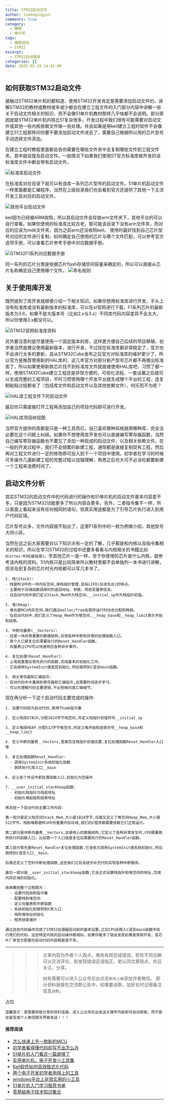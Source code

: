 ```yaml
---
title: STM32启动文件
author: luomuqingyun
comments: true
category:
  - 编程
  - 单片机
tags:
  - 编程经验
  - STM32
excerpt:
  - STM32启动程序
categories: []
date: 2025-05-19 14:42:00
---
```

## 如何获取STM32启动文件
接触过STM32单片机的都知道，使用STM32开发肯定是需要添加启动文件的，讲解STM32的教材或教材或多或少都会在建立工程文件的入门部分内容中讲解一些关于启动文件相关的知识，而不会像51单片机教材那样几乎啥都不会说明。部分原因就是STM32单片机内核比51复杂很多，开发过程中我们很有可能需要对启动文件或其他一些内核依赖文件做一些处理。并且如果是用keil建立工程时软件不会像建立51工程那样问你要不要添加启动文件进去了，需要自己根据所以用的芯片型号手动选择文件添加。

在建立工程时教程里面都会告你需要在哪些文件夹中去复制哪些文件到工程文件夹，其中就会提及启动文件。一般情况下如果我们使用ST官方标准库做开发的话标准库文件中都会带有启动文件。

![标准库启动文件](https://files.mdnice.com/user/38598/0873e759-de38-4e4b-9cc5-82c2e3b3b28c.png)

在标准库对应目录下就可以有该库一系列芯片型号的启动文件。51单片机启动文件一样里面都是汇编程序，当然在上级目录我们也会看到官方还提供了其他一下主流开发工具对应的启动文件。

![其他平台启动文件](https://files.mdnice.com/user/38598/c29deba2-22c9-472b-985c-0bb60e3f137c.png)

keil因为已经被ARM收购，所以其启动文件会存放arm文件夹下，其他平台的可以自行查看。如果你使用的标准库比较古老，那可能该目录下没有arm文件夹，而对应的应该为mdk文件夹，因为之前arm还没收购keil。
使用时最好找到自己芯片型号对应的文件进行复制，如何确定自己使用的芯片与哪个文件匹配，可以参考官方选项手册，可以查看芯片参考手册中对应数据手册。

![STM32F1系列对应数据手册](https://files.mdnice.com/user/38598/423e836a-ed63-403b-b975-77ed3d1987b1.png)

同一系列的芯片分类是依据芯片flash存储空间容量来确定的，所以可以直接从芯片名称确定自己使用哪个文件。
![命名规则](https://files.mdnice.com/user/38598/5f98eb66-4aea-454b-858a-728de22624bd.png)

## 关于使用库开发
既然提到了库开发就顺便介绍一下相关知识。如果你想用标准库进行开发，手头上没有标准库或没有最新版本的标准库，可以在st官网进行下载，F1系列芯片的最新版本为3.6，如果不是大版本号（比如2.x与3.x）不同库代码内容差异不会太大，所以你使用3.x都没可以。

![STM32官网标准库资料](https://files.mdnice.com/user/38598/41a7ea34-cd39-44b4-879d-2cb8e5143b96.png)

另外要注意的是尽量使用一个固定版本的库，这样更方便自己后续的项目移植，初学者当然是建议使用最新版本，进行开发，不过现在标准库都非常稳定了，官方也不会进行太多的更新，自从STM32Cube发布之后官方对标准库的维护更少了，所以官方是推荐使用新的HAL库的，这几年官方对部分新产型号芯片都不再推出标准库了，所以如果使用新款芯片找不到标准库文件就直接使用HAL库吧，习惯了都一样。使用STM32Cube建立工程还是非常方便的，可视化流程，一套设置之后就可以生成完整的工程项目，平时习惯使用哪个开发平台就生成哪个平台的工程，连复制粘贴过程都省了（包括库文件和启动文件以及其他依赖文件），何乐而不为呢？

![HAL库工程文件下的启动文件](https://files.mdnice.com/user/38598/4f4aecd9-f22c-434b-a017-a1227d0e7e24.png)

最后你只需直接打开工程再添加自己的项目代码即可进行开发。

![HAL库项目树视图](https://files.mdnice.com/user/38598/f02207fa-85c3-4eee-b282-615fe0086eda.png)

当然官方提供的库都是只是一种工具而已，自己喜欢哪种风格就用哪种库，完全没必要在这个问题上纠结。如果你不想使用库开发也可以直接编写寄存器函数，当然自己编写寄存器函数也不要忘了添加一种现成的启动文件，以及相关依赖文件。在一般的开发过程中，我们不会频繁的新建工程，通常都是直接复制现有工程，然后再对工程文件进行一定的修改即可投入到下一个项目中使用。初学者在学习的时候可多操作几遍新建工程的完整过程以加强理解，熟悉之后也大可不必没吃都要新建一个工程来浪费时间了。

## 启动文件分析
其实STM32的启动文件中的代码进行的操作和51单片机的启动文件基本内容差不多，只是因为STM32功能更多了所以内容会更多，另外，二者指令集不一样，所以表面上看起来没有任何相同的语句，但真实用途都是为了引导芯片执行进入到用户代码区域。

芯片型号众多，文件内容就不贴出了，这里F1系列中的一款为例做介绍，其他型号大同小异。

当然在这之前大家需要对以下知识点有一定的了解，几乎都是和内核以及指令集相关的知识，所以在学习STM32的过程中还要多看看与内核相关的书籍比如`《Cortex-M3权威指南》`，学其他芯片一是一样，至于你使用的芯片是什么内核，就参考该内核的资料。51内核只是比较简单所以教材里都不会单独列一本书进行讲解，但涉及到复杂的芯片时光内核都可以写几本书了。
```
1. 栈(Stack):
- 栈是MCU中的一块内存空间,用栈指针管理,具有LIFO(后进先出)的特点。
- 主要用于存储函数调用时的返回地址、参数、局部变量等信息。
- 在启动代码中我们定义Stack_Mem作为栈空间,__initial_sp作为栈指针初值。

2. 堆(Heap):
- 堆也是MCU内存空间,我们通过malloc/free在程序运行时动态分配和释放。
- 在启动代码中,我们定义了Heap_Mem作为堆空间,__heap_base和__heap_limit表示开始和结束。

3. 中断向量表(__Vectors):
- 这是一块非常重要的数据结构,存放各种中断和异常的处理函数入口。
- 首个入口是复位后需要执行的Reset_Handler函数。
- 向量表让CPU可以快速响应各种异步事件。

4. 复位处理(Reset_Handler):
- 上电或重置后首先执行的函数,完成基本的初始化工作。
- 它会调用SystemInit做底层初始化,然后跳转到C语言main函数。

5. 相关寄存器和汇编指令:
- 启动代码中大量用到寄存器和汇编指令,这需要时间逐步学习。
- 可以先理解代码主要逻辑,不必刨根问底汇编细节。
```

现在再分析一下这个启动代码主要完成的操作:
```
1. 设置代码段为启动代码,使用Thumb指令集

2. 定义栈段STACK,分配1024字节栈空间,并定义栈指针初值符号__initial_sp

3. 定义堆段HEAP,分配512字节堆空间,并定义堆开始和结束符号__heap_base和__heap_limit

4. 定义中断向量表__Vectors,里面包含栈指针初值设置,复位处理函数Reset_Handler入口等

5. 复位处理函数Reset_Handler:
  - 调用SystemInit系统初始化函数
  - 跳转执行C库入口__main

6. 定义各个外设中断处理函数入口,初始化为空操作

7. __user_initial_stackheap函数:
  - 初始化栈指针为栈底地址
  - 初始化堆起始和结束地址

再总结一下启动代码主要工作内容:

第一部分是定义栈空间Stack_Mem,大小是1024字节,后面又定义了堆空间Heap_Mem,大小是512字节。栈和堆都是MCU中的重要内存区域,我们的C程序都需要依赖它们正常运行。

第二部分是中断向量表__Vectors,这是核心的数据结构,它定义了各种异常发生时,CPU需要跳转执行的函数入口。比如第一个入口就是复位后需要执行的Reset_Handler函数。

第三部分首先是Reset_Handler复位处理函数,它会依次调用SystemInit做系统初始化,然后跳转到C语言入口__main。

后面还定义了空的中断处理函数,这些我们之后会逐步补充代码实现各种中断服务。

最后一部分是__user_initial_stackheap函数,它会正式设置栈指针和堆空间的地址,完成内存区域的初始化。

简单概括整个过程既为：
  - 设置代码段和指令集
  - 配置栈和堆空间
  - 定义向量表和中断函数
  - 系统初始化和跳转到C库入口
  - 栈和堆地址初始化
  - 程序结束循环

通过这些代码操作完成了STM32处理器启动前的基本设置,之后CPU会跳入C语言main函数中执行我们的代码，这些特定内核的启动操作都相似，如果你看多了就会发现如果是常规开发，各芯片厂家官方配套的启动代码内容都是差不多。
```

----
>>>文章内容为作者个人观点，难免有疏忽或错误，若有不同见解可以交流评论，若发现错误还请指正，若认同文章观点，欢迎关注，分享。

>>>如有需要可以进入公众号后台点击`联系小编`添加作者微信。
部分资料链接在交流群公告中，如果要进群，加好友时记得备注信息`进群`。

占位

`温馨提示：若需要获取分享的资料连接，进入公众号后台发送关键字内容即可自动获取，而不是在留言或个人微信聊天界面发送！！！`

#### 推荐阅读
- [怎么快速上手一款新的MCU](https://mp.weixin.qq.com/s?__biz=MzI1OTQ4MTg4Ng==&mid=2247485581&idx=1&sn=b36e6536717774f7931c7aa93d5b237a&chksm=ea7900fcdd0e89ea0db13737720edc996fcb3fdbab3e43b4a92316240ac66d4b5a8bf9a07e78&token=466212876&lang=zh_CN#rd)
- [初学者看得懂代码却写不出怎么办](https://mp.weixin.qq.com/s?__biz=MzI1OTQ4MTg4Ng==&mid=2247485862&idx=1&sn=830ede5ac467c8d396adfbea141f0526&chksm=ea7901d7dd0e88c1e8e5396305ab83c6fbd884cf356ad64c54463230364e865a1659f193dd1f&token=63320980&lang=zh_CN#rd)
- [51单片机入门看这一篇就够了](https://mp.weixin.qq.com/s?__biz=MzI1OTQ4MTg4Ng==&mid=2247485523&idx=1&sn=b7fcd1b86e2467d6f03b1a520c39bb06&chksm=ea790022dd0e893452c4994fa16d63111b16d9878c303712f695b58b7af360b7b18c1ed4b201&token=1711068967&lang=zh_CN#rd)
- [实用单片机、电子开发小工具集](https://mp.weixin.qq.com/s?__biz=MzI1OTQ4MTg4Ng==&mid=2247485606&idx=1&sn=2b433faa2e436fc762dc538c9cf3fe14&chksm=ea7900d7dd0e89c169f8948ff3d423016c8f51f1c914eb7b0d20cba8145b9ffa54815915d67b&token=1580674001&lang=zh_CN#rd)
- [Keil软件如何高效格式化代码](https://mp.weixin.qq.com/s?__biz=MzI1OTQ4MTg4Ng==&mid=2247485572&idx=1&sn=17cefa35d9d660083d419a7e9b6db6f7&chksm=ea7900f5dd0e89e35b65ba26354cc69ad24f686d8e18abd34e0932567a9345e8c9ed653eee6b&token=1711068967&lang=zh_CN#rd)
- [两个电子开发初学者用得上的工具](https://mp.weixin.qq.com/s?__biz=MzI1OTQ4MTg4Ng==&mid=2247485987&idx=1&sn=106e52add61999ae4bddd8b28c7ed2b1&chksm=ea790252dd0e8b44e36e26f20153b1bd73a0fff98ef3c50330358435a9dfac2d97e04a30d59e&token=63320980&lang=zh_CN#rd)
- [windows平台上非常实用的小工具](https://mp.weixin.qq.com/s?__biz=MzI1OTQ4MTg4Ng==&mid=2247485420&idx=2&sn=728ca4abbadf7caf51c392e7d7045cbe&chksm=ea790f9ddd0e868b9fa162c80db1876199845f387bbe851c8d38a4e8412329ae635916c13cfb&token=1711068967&lang=zh_CN#rd)
- [51单片机入门学习推荐书单](https://mp.weixin.qq.com/s?__biz=MzI1OTQ4MTg4Ng==&mid=2247485689&idx=3&sn=d4c0d26781f307ffd26defdc4022c928&chksm=ea790088dd0e899e2872692b9568309e779acfc515e82c28a853d4228de2e2b8f7ee7149913f&token=63320980&lang=zh_CN#rd)
- [零基础电子技术知识集合](https://mp.weixin.qq.com/s?__biz=MzI1OTQ4MTg4Ng==&mid=2247485689&idx=4&sn=211c2d0871a19c5e92cdf0c34f01d96b&chksm=ea790088dd0e899e3042a649a346bc98e94189d1fd18da2b954a7ddb781582dc2d0a82e07f4d&token=970763775&lang=zh_CN#rd)
----
